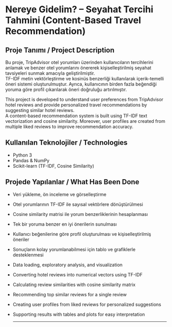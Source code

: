 # Nereye Gidelim? – Seyahat Tercihi Tahmini (Content-Based Travel Recommendation)

## Proje Tanımı / Project Description

Bu proje, TripAdvisor otel yorumları üzerinden kullanıcıların tercihlerini anlamak ve benzer otel yorumlarını önererek kişiselleştirilmiş seyahat tavsiyeleri sunmak amacıyla geliştirilmiştir.  
TF-IDF metin vektörleştirme ve kosinüs benzerliği kullanılarak içerik-temelli öneri sistemi oluşturulmuştur. Ayrıca, kullanıcının birden fazla beğendiği yoruma göre profil çıkarılarak öneri doğruluğu artırılmıştır.

This project is developed to understand user preferences from TripAdvisor hotel reviews and provide personalized travel recommendations by suggesting similar hotel reviews.  
A content-based recommendation system is built using TF-IDF text vectorization and cosine similarity. Moreover, user profiles are created from multiple liked reviews to improve recommendation accuracy.

## Kullanılan Teknolojiler / Technologies

- Python 3  
- Pandas & NumPy  
- Scikit-learn (TF-IDF, Cosine Similarity)  

## Projede Yapılanlar / What Has Been Done

- Veri yükleme, ön inceleme ve görselleştirme  
- Otel yorumlarının TF-IDF ile sayısal vektörlere dönüştürülmesi  
- Cosine similarity matrisi ile yorum benzerliklerinin hesaplanması  
- Tek bir yoruma benzer en iyi önerilerin sunulması  
- Kullanıcı beğenilerine göre profil oluşturulması ve kişiselleştirilmiş öneriler  
- Sonuçların kolay yorumlanabilmesi için tablo ve grafiklerle desteklenmesi

- Data loading, exploratory analysis, and visualization  
- Converting hotel reviews into numerical vectors using TF-IDF  
- Calculating review similarities with cosine similarity matrix  
- Recommending top similar reviews for a single review  
- Creating user profiles from liked reviews for personalized suggestions  
- Supporting results with tables and plots for easy interpretation

  ---
  
